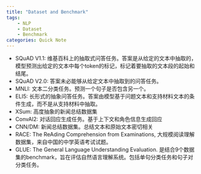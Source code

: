 ```yaml
---
title: "Dataset and Benchmark"
tags:
    - NLP
    - Dataset
    - Benchmark
categories: Quick Note
---
```


- SQuAD V1.1: 维基百科上的抽取式问答任务。答案是从给定的文本中抽取的，模型预测出给定的文本中每个token的标记，标记着要抽取的文本段的起始和结尾。
- SQuAD V2.0: 答案未必能够从给定文本中抽取到的问答任务。
- MNLI: 文本二分类任务。预测一个句子是否包含另一个。
- ELI5: 长形式的抽象问答任务。答案由模型基于问题文本和支持材料文本的条件生成，而不是从支持材料中抽取。
- XSum: 高度抽象的新闻总结数据集
- ConvAI2: 对话回应生成任务。基于上下文和角色信息生成回应
- CNN/DM: 新闻总结数据集。总结文本和原始文本密切相关
- RACE: The ReAding Comprehension from Examinations, 大规模阅读理解数据集，来自中国的中学英语考试试题。
- GLUE: The General Language Understanding Evaluation. 是结合9个数据集的benchmark，旨在评估自然语言理解系统。包括单句分类任务和句子对分类任务。